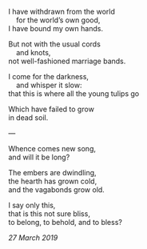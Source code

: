 I have withdrawn from the world\
&nbsp;&nbsp;&nbsp;&nbsp;for the world’s own good,\
I have bound my own hands.

But not with the usual cords\
&nbsp;&nbsp;&nbsp;&nbsp;and knots,\
not well-fashioned marriage bands.

I come for the darkness,\
&nbsp;&nbsp;&nbsp;&nbsp;and whisper it slow:\
that this is where all the young tulips go

Which have failed to grow\
in dead soil.

—

Whence comes new song,\
and will it be long?

The embers are dwindling,\
the hearth has grown cold,\
and the vagabonds grow old.

I say only this,\
that is this not sure bliss,\
to belong, to behold, and to bless?

*27 March 2019*
